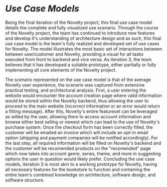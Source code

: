 # *Use Case Models*

Being the final iteration of the Novelty project, this final use case model details the complete and fully visualized use scenario. Through the course of the Novelty project, the team has continued to introduce new features and develop it's understanding of architecture design and as such, this final use case model is the team's fully realized and developed set of use cases for Novelty. The model illustrates the most basic set of interactions between between user/customer and Novelty, providing a visual for all tasks executed from front to backend and vice versa. As iteration 3, the team believes that it has developed a suitable prototype, either partially or fully implementing all core elements of the Novelty project. 

The scenario represented on the use case model is that of the average Novelty user experience, the scenario was captured from extensive practical testing, and architectural analysis. First, a user entering the website would encounter the account creation page where valid information would be stored within the Novelty backend, thus allowing the user to proceed to the main website (incorrect information or an error would return a fitting message). After this, Novelty's entire featureset can be leveraged as willed by the user,  allowing them to access account information and browse either best selling or newest which can lead to the use of Novelty's purchase system. Once the checkout form has been correctly filled, the customer will be emailed an invoice which will include an opt-in email option (shipping and payment companies will be notified accordingly). For the last step, all required information will be filled on Novelty's backend and the customer will be recomended products on the "recomended" page which now takes into account genre, series, theme, and more in suggesting options the user in question would likely prefer. Concluding the use case models, iteration 3 is most akin to a working prototype for Novelty, having all necessary features for the bookstore to function and containing the entire team's combined knowledge on architecture, software design, and software structure.
